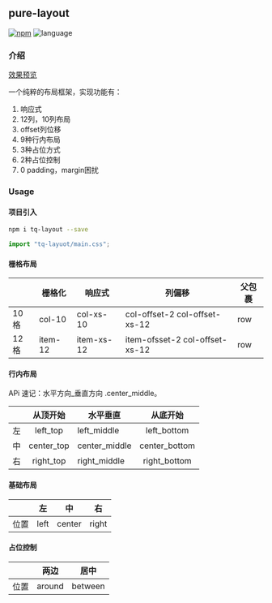 ## pure-layout

[![npm](https://badge.fury.io/js/tq-layout.svg)](https://www.npmjs.com/package/tq-layout)
![language](https://img.shields.io/badge/language-scss-blue.svg)



### 介绍
[效果预览](https://jilaokang.github.io/pure-layout/example/)

一个纯粹的布局框架，实现功能有：
1. 响应式
2. 12列，10列布局
3. offset列位移
4. 9种行内布局
5. 3种占位方式
6. 2种占位控制
7. 0 padding，margin困扰

### Usage

#### 项目引入

```bash
npm i tq-layout --save
```

```js
import "tq-layuot/main.css";
```


#### 栅格布局

|       | 栅格化  | 响应式     | 列偏移                         | 父包裹 |
| ----- | ------- | ---------- | ------------------------------ | ------ |
| 10 格 | col-10  | col-xs-10  | col-offset-2 col-offset-xs-12  | row    |
| 12 格 | item-12 | item-xs-12 | item-ofsset-2 col-offset-xs-12 | row    |


#### 行内布局

APi 速记：水平方向\_垂直方向 .center_middle。

|     |  从顶开始  | 水平垂直      |   从底开始    |
| --- | :--------: | ------------- | :-----------: |
| 左  |  left_top  | left_middle   |  left_bottom  |
| 中  | center_top | center_middle | center_bottom |
| 右  | right_top  | right_middle  | right_bottom  |

#### 基础布局

|      |  左  | 中     |  右   |
| ---- | :--: | ------ | :---: |
| 位置 | left | center | right |

#### 占位控制

|      |  两边  |  居中   |
| ---- | :----: | :-----: |
| 位置 | around | between |
